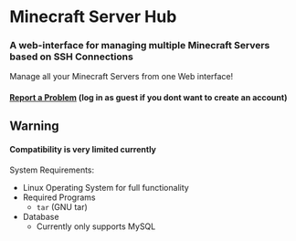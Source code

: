 # Minecraft Server Hub
### A web-interface for managing multiple Minecraft Servers based on SSH Connections

Manage all your Minecraft Servers from one Web interface!

#### [Report a Problem](https://youtrack.comroid.org/newIssue?projectId=MCSD) (log in as guest if you dont want to create an account)

## Warning
#### Compatibility is very limited currently
System Requirements:
- Linux Operating System for full functionality
- Required Programs
  - `tar` (GNU tar)
- Database
  - Currently only supports MySQL